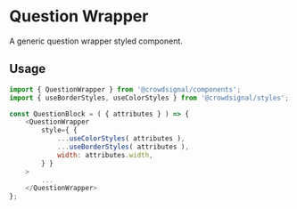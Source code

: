 # Question Wrapper

A generic question wrapper styled component.

## Usage

```javascript
import { QuestionWrapper } from '@crowdsignal/components';
import { useBorderStyles, useColorStyles } from '@crowdsignal/styles';

const QuestionBlock = ( { attributes } ) => {
	<QuestionWrapper
		style={ {
			...useColorStyles( attributes ),
			...useBorderStyles( attributes ),
			width: attributes.width,
		} }
	>
		...
	</QuestionWrapper>
};
```
